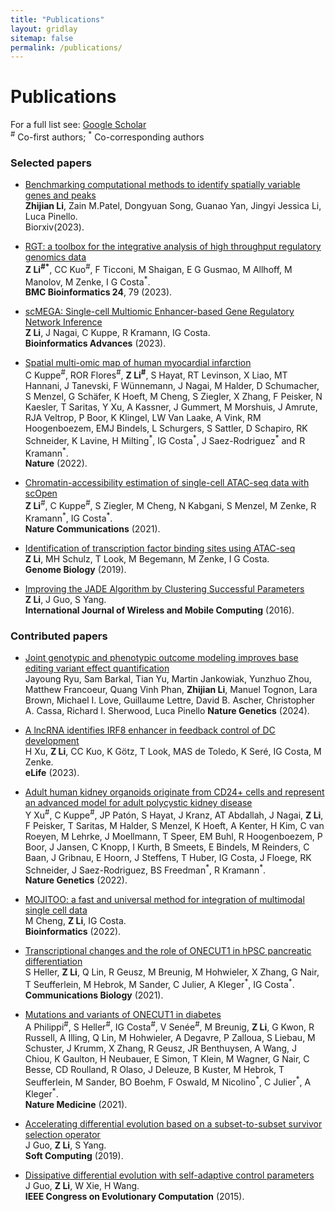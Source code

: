 ```yaml
---
title: "Publications"
layout: gridlay
sitemap: false
permalink: /publications/
---
```


# Publications

For a full list see: [Google Scholar](https://scholar.google.de/citations?user=xG5HYekAAAAJ&hl=en)  
<sup>\#</sup> Co-first authors; <sup>\*</sup> Co-corresponding authors

### Selected papers

* [Benchmarking computational methods to identify spatially variable genes and peaks](https://www.biorxiv.org/content/10.1101/2023.12.02.569717v1.abstract) \
**Zhijian Li**, Zain M.Patel, Dongyuan Song, Guanao Yan, Jingyi Jessica Li, Luca Pinello. \
Biorxiv(2023). 

* [RGT: a toolbox for the integrative analysis of high throughput regulatory genomics data](https://bmcbioinformatics.biomedcentral.com/articles/10.1186/s12859-023-05184-5) \
**Z Li<sup>\#\*</sup>**, CC Kuo<sup>\#</sup>, F Ticconi, M Shaigan, E G Gusmao, M Allhoff, M Manolov, M Zenke, I G Costa<sup>\*</sup>.\
**BMC Bioinformatics 24**, 79 (2023).

* [scMEGA: Single-cell Multiomic Enhancer-based Gene Regulatory Network Inference](https://academic.oup.com/bioinformaticsadvances/advance-article/doi/10.1093/bioadv/vbad003/6986159?login=false)\
**Z Li**, J Nagai, C Kuppe, R Kramann, IG Costa.\
**Bioinformatics Advances** (2023).


* [Spatial multi-omic map of human myocardial infarction](https://www.nature.com/articles/s41586-022-05060-x)\
C Kuppe<sup>\#</sup>, ROR Flores<sup>\#</sup>, **Z Li<sup>\#</sup>**, S Hayat, RT Levinson, X Liao, MT Hannani, J Tanevski, F Wünnemann, J Nagai, M Halder, D Schumacher, S Menzel, G Schäfer, K Hoeft, M Cheng, S Ziegler, X Zhang, F Peisker, N Kaesler, T Saritas, Y Xu, A Kassner, J Gummert, M Morshuis, J Amrute, RJA Veltrop, P Boor, K Klingel, LW Van Laake, A Vink, RM Hoogenboezem, EMJ Bindels, L Schurgers, S Sattler, D Schapiro, RK Schneider, K Lavine, H Milting<sup>\*</sup>, IG Costa<sup>\*</sup>, J Saez-Rodriguez<sup>\*</sup> and R Kramann<sup>\*</sup>.\
**Nature** (2022).

* [Chromatin-accessibility estimation of single-cell ATAC-seq data with scOpen](https://www.nature.com/articles/s41467-021-26530-2)\
**Z Li**<sup>\#</sup>, C Kuppe<sup>\#</sup>, S Ziegler, M Cheng, N Kabgani, S Menzel, M Zenke, R Kramann<sup>\*</sup>, IG Costa<sup>\*</sup>.\
**Nature Communications** (2021).

* [Identification of transcription factor binding sites using ATAC-seq](https://genomebiology.biomedcentral.com/articles/10.1186/s13059-019-1642-2)\
**Z Li**, MH Schulz, T Look, M Begemann, M Zenke, I G Costa.\
**Genome Biology** (2019).

* [Improving the JADE Algorithm by Clustering Successful Parameters](https://www.inderscienceonline.com/doi/abs/10.1504/IJWMC.2016.081159)\
**Z Li**, J Guo, S Yang.\
**International Journal of Wireless and Mobile Computing** (2016).

### Contributed papers

* [Joint genotypic and phenotypic outcome modeling improves base editing variant effect quantification](https://www.nature.com/articles/s41588-024-01726-6) \
Jayoung Ryu, Sam Barkal, Tian Yu, Martin Jankowiak, Yunzhuo Zhou, Matthew Francoeur, Quang Vinh Phan, **Zhijian Li**, Manuel Tognon, Lara Brown, Michael I. Love, Guillaume Lettre, David B. Ascher, Christopher A. Cassa, Richard I. Sherwood, Luca Pinello
**Nature Genetics** (2024).


* [A lncRNA identifies IRF8 enhancer in feedback control of DC development](https://elifesciences.org/articles/83342)\
H Xu, **Z Li**, CC Kuo, K Götz, T Look, MAS de Toledo, K Seré, IG Costa, M Zenke.\
**eLife** (2023).

* [Adult human kidney organoids originate from CD24+ cells and represent an advanced model for adult polycystic kidney disease](https://www.nature.com/articles/s41588-022-01202-z)\
Y Xu<sup>\#</sup>, C Kuppe<sup>\#</sup>, JP Patón, S Hayat, J Kranz,  AT Abdallah, J Nagai, **Z Li**, F Peisker, T Saritas, M Halder, S Menzel, K Hoeft, A Kenter, H Kim, C van Roeyen, M Lehrke, J Moellmann, T Speer, EM Buhl, R Hoogenboezem, P Boor, J Jansen, C Knopp, I Kurth, B Smeets, E Bindels, M Reinders, C Baan, J Gribnau, E Hoorn, J Steffens, T Huber, IG Costa, J Floege, RK Schneider, J Saez-Rodriguez, BS Freedman<sup>\*</sup>, R Kramann<sup>\*</sup>.\
**Nature Genetics** (2022).

* [MOJITOO: a fast and universal method for integration of multimodal single cell data](https://academic.oup.com/bioinformatics/article/38/Supplement_1/i282/6617520)\
M Cheng, **Z Li**, IG Costa.\
**Bioinformatics** (2022).

* [Transcriptional changes and the role of ONECUT1 in hPSC pancreatic differentiation](https://www.nature.com/articles/s42003-021-02818-3)\
S Heller, **Z Li**, Q Lin, R Geusz, M Breunig, M Hohwieler, X Zhang, G Nair, T Seufferlein, M Hebrok, M Sander, C Julier, A Kleger<sup>\*</sup>, IG Costa<sup>\*</sup>.\
**Communications Biology** (2021).

* [Mutations and variants of ONECUT1 in diabetes](https://www.nature.com/articles/s41591-021-01502-7)\
A Philippi<sup>\#</sup>, S Heller<sup>\#</sup>, IG Costa<sup>\#</sup>, V Senée<sup>\#</sup>, M Breunig, **Z Li**, G Kwon, R Russell, A Illing, Q Lin, M Hohwieler, A Degavre, P Zalloua, S Liebau, M Schuster, J Krumm, X Zhang, R Geusz, JR Benthuysen, A Wang, J Chiou, K Gaulton, H Neubauer, E Simon, T Klein, M Wagner, G Nair, C Besse, CD Roulland, R Olaso, J Deleuze, B Kuster, M Hebrok, T Seufferlein, M Sander, BO Boehm, F Oswald, M Nicolino<sup>\*</sup>, C Julier<sup>\*</sup>, A Kleger<sup>\*</sup>.\
**Nature Medicine** (2021).

* [Accelerating differential evolution based on a subset-to-subset survivor selection operator](https://link.springer.com/article/10.1007/s00500-018-3060-x)\
J Guo, **Z Li**, S Yang.\
**Soft Computing** (2019).

* [Dissipative differential evolution with self-adaptive control parameters](https://ieeexplore.ieee.org/abstract/document/7257274)\
J Guo, **Z Li**, W Xie, H Wang.\
**IEEE Congress on Evolutionary Computation** (2015).
